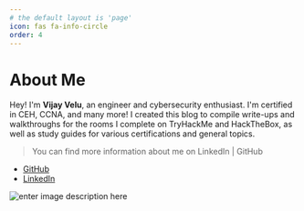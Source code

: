```yaml
---
# the default layout is 'page'
icon: fas fa-info-circle
order: 4
---
```


# About Me
Hey!
I'm **Vijay Velu**, an engineer and cybersecurity enthusiast. I'm certified in CEH, CCNA, and many more! I created this blog to compile write-ups and walkthroughs for the rooms I complete on TryHackMe and HackTheBox, as well as study guides for various certifications and general topics.
> You can find more information about me on LinkedIn | GitHub
 - [GitHub](https://www.linkedin.com/in/vijay-velu/)
 - [LinkedIn](https://github.com/vijay-velu/)
 
![enter image description here](https://tryhackme.com/api/v2/badges/public-profile?userPublicId=1909016)